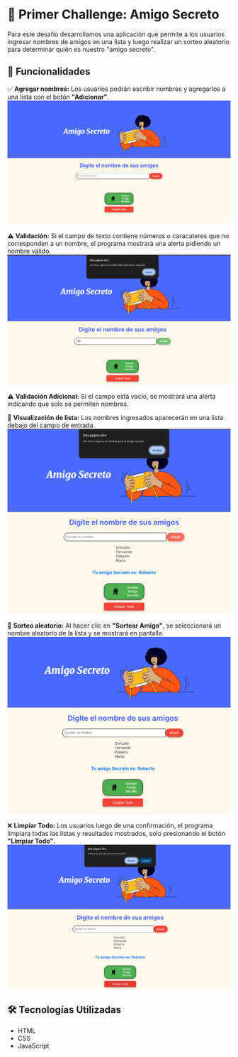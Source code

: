 # 🎁 Primer Challenge: Amigo Secreto  

Para este desafío desarrollamos una aplicación que permite a los usuarios ingresar nombres de amigos en una lista y luego realizar un sorteo aleatorio para determinar quién es nuestro "amigo secreto".  

## 🚀 Funcionalidades  

✅ **Agregar nombres:** Los usuarios podrán escribir nombres y agregarlos a una lista con el botón **"Adicionar"**.  
![Agregar nombres](https://github.com/Gonz4lo/challenge-amigo-secreto/blob/main/assets/imagen1.png)  

⚠️ **Validación:** Si el campo de texto contiene números o caracateres que no corresponden a un nombre, el programa mostrará una alerta pidiendo un nombre válido.
![Validar entrada](https://github.com/Gonz4lo/challenge-amigo-secreto/blob/main/assets/imagen2.png) 

⚠️ **Validación Adicional:** Si el campo está vacío, se mostrará una alerta indicando que solo se permiten nombres.

📜 **Visualización de lista:** Los nombres ingresados aparecerán en una lista debajo del campo de entrada.  
![Validar vacío](https://github.com/Gonz4lo/challenge-amigo-secreto/blob/main/assets/imagen4.png)  

🎲 **Sorteo aleatorio:** Al hacer clic en **"Sortear Amigo"**, se seleccionará un nombre aleatorio de la lista y se mostrará en pantalla.  
![Sorteo](https://github.com/Gonz4lo/challenge-amigo-secreto/blob/main/assets/imagen3.png) 

❌ **Limpiar Todo:** Los usuarios luego de una confirmación, el programa limpiara todas las listas y resultados mostrados, solo presionando el botón **"Limpiar Todo"**.  
![Limpiar Todo](https://github.com/Gonz4lo/challenge-amigo-secreto/blob/main/assets/imagen5.png)  

## 🛠️ Tecnologías Utilizadas  
- HTML  
- CSS  
- JavaScript  
